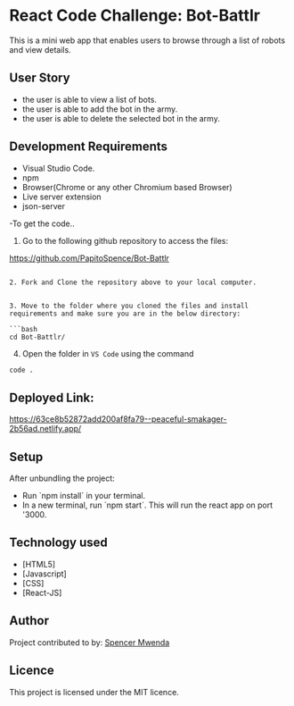 # React Code Challenge: Bot-Battlr

This is a mini web app that enables users to browse through a list of robots and view  details.
## User Story
- the user is able to view a list of bots.
- the user is able to add the bot in the army.
- the user is able to delete the selected bot in the army.

## Development Requirements

- Visual Studio Code.
- npm 
- Browser(Chrome or any other Chromium based Browser)
- Live server  extension
- json-server

-To get the code..

1. Go to the following github repository to access the files:

https://github.com/PapitoSpence/Bot-Battlr
```

2. Fork and Clone the repository above to your local computer.


3. Move to the folder where you cloned the files and install requirements and make sure you are in the below directory:

```bash
cd Bot-Battlr/
```
4. Open the folder in `VS Code` using the command 
```bash
code .
```


## Deployed Link: 

https://63ce8b52872add200af8fa79--peaceful-smakager-2b56ad.netlify.app/




## Setup

After unbundling the project:
<ul>
 
 <li>Run `npm install` in your terminal.</li>
 <li>In a new terminal, run `npm start`. This will run the react app on port '3000.</li>
 
 </ul>



## Technology used

- [HTML5]
- [Javascript]
- [CSS]
- [React-JS]


## Author
Project contributed to by:
 [Spencer Mwenda](https://github.com/PapitoSpence/)

## Licence
This project is licensed under the MIT licence.
